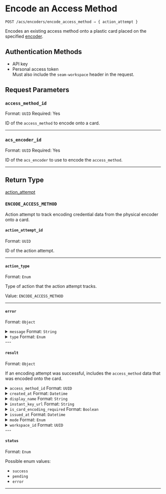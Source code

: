 # Encode an Access Method

```
POST /acs/encoders/encode_access_method ⇒ { action_attempt }
```

Encodes an existing access method onto a plastic card placed on the specified [encoder](../../../capability-guides/access-systems/working-with-card-encoders-and-scanners/README.md).

## Authentication Methods

- API key
- Personal access token
  <br>Must also include the `seam-workspace` header in the request.

## Request Parameters

### `access_method_id`

Format: `UUID`
Required: Yes

ID of the `access_method` to encode onto a card.

***

### `acs_encoder_id`

Format: `UUID`
Required: Yes

ID of the `acs_encoder` to use to encode the `access_method`.

***

## Return Type

[action\_attempt](./)

### `ENCODE_ACCESS_METHOD`

Action attempt to track encoding credential data from the physical encoder onto a card.

#### `action_attempt_id`

Format: `UUID`

ID of the action attempt.

---

#### `action_type`

Format: `Enum`

Type of action that the action attempt tracks.

Value: `ENCODE_ACCESS_METHOD`

---

#### `error`

Format: `Object`

<details>

<summary><code>message</code> Format: <code>String</code></summary>
</details>
<details>

<summary><code>type</code> Format: <code>Enum</code></summary>

Possible enum values:
- `uncategorized_error`
- `action_attempt_expired`
- `no_credential_on_encoder`
- `incompatible_card_format`
- `credential_cannot_be_reissued`
</details>
---

#### `result`

Format: `Object`

If an encoding attempt was successful, includes the `access_method` data that was encoded onto the card.

<details>

<summary><code>access_method_id</code> Format: <code>UUID</code></summary>

ID of the access method.
</details>
<details>

<summary><code>created_at</code> Format: <code>Datetime</code></summary>

Date and time at which the access method was created.
</details>
<details>

<summary><code>display_name</code> Format: <code>String</code></summary>

Display name of the access method.
</details>
<details>

<summary><code>instant_key_url</code> Format: <code>String</code></summary>

URL of instant key for mobile key access methods.
</details>
<details>

<summary><code>is_card_encoding_required</code> Format: <code>Boolean</code></summary>

Whether card encoding is required for plastic card access methods.
</details>
<details>

<summary><code>issued_at</code> Format: <code>Datetime</code></summary>

Date and time at which the access method was issued.
</details>
<details>

<summary><code>mode</code> Format: <code>Enum</code></summary>

Access method mode. Supported values: `code`, `card`, `mobile_key`.

Possible enum values:
- `code`
- `card`
- `mobile_key`
</details>
<details>

<summary><code>workspace_id</code> Format: <code>UUID</code></summary>

Unique identifier for the Seam workspace associated with the access grant.
</details>
---

#### `status`

Format: `Enum`

Possible enum values:
- `success`
- `pending`
- `error`

---

